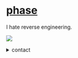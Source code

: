 # [phase](https://phased.tech)
I hate reverse engineering.

![](https://komarev.com/ghpvc/?username=notcarlton)

<details>
<summary>contact</summary>
phase@phased.tech - <i>email</i>

@phasephasephase - <i>discord</i>
</details>
